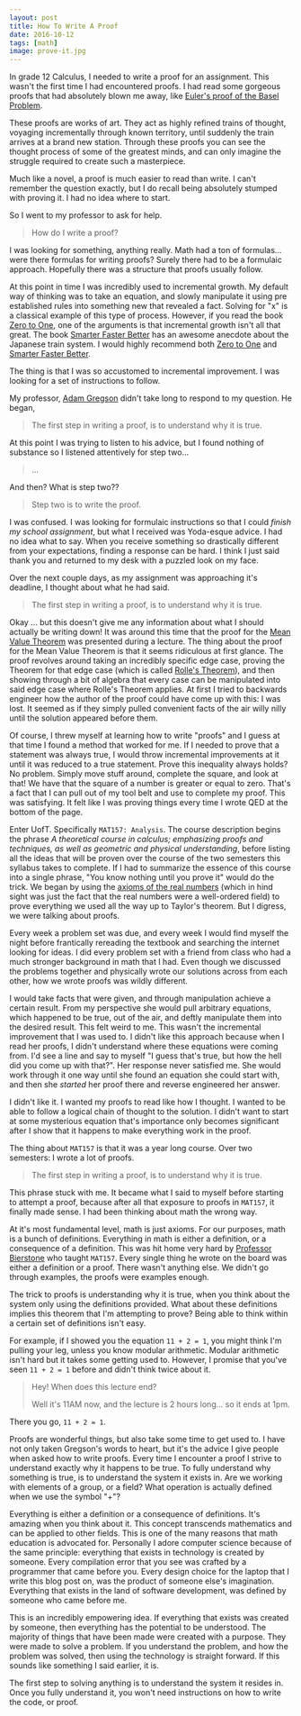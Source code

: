 ```yaml
---
layout: post
title: How To Write A Proof
date: 2016-10-12
tags: [math]
image: prove-it.jpg
---
```


In grade 12 Calculus, I needed to write a proof for an assignment. This wasn't the first time I had encountered proofs. I had read some gorgeous proofs that had absolutely blown me away, like [Euler's proof of the Basel Problem](https://en.wikipedia.org/wiki/Basel_problem#Euler.27s_approach).

These proofs are works of art. They act as highly refined trains of thought, voyaging incrementally through known territory, until suddenly the train arrives at a brand new station. Through these proofs you can see the thought process of some of the greatest minds, and can only imagine the struggle required to create such a masterpiece.

Much like a novel, a proof is much easier to read than write. I can't remember the question exactly, but I do recall being absolutely stumped with proving it. I had no idea where to start.

So I went to my professor to ask for help.

> How do I write a proof?

I was looking for something, anything really. Math had a ton of formulas... were there formulas for writing proofs? Surely there had to be a formulaic approach. Hopefully there was a structure that proofs usually follow.

At this point in time I was incredibly used to incremental growth. My default way of thinking was to take an equation, and slowly manipulate it using pre established rules into something new that revealed a fact. Solving for "x" is a classical example of this type of process. However, if you read the book [Zero to One](http://zerotoonebook.com/), one of the arguments is that incremental growth isn't all that great. The book [Smarter Faster Better](http://charlesduhigg.com/books/smarter-faster-better/) has an awesome anecdote about the Japanese train system. I would highly recommend both [Zero to One](http://zerotoonebook.com/) and [Smarter Faster Better](http://charlesduhigg.com/books/smarter-faster-better/).

The thing is that I was so accustomed to incremental improvement. I was looking for a set of instructions to follow.

My professor, [Adam Gregson](https://twitter.com/acgregson) didn't take long to respond to my question. He began,

> The first step in writing a proof, is to understand why it is true.

At this point I was trying to listen to his advice, but I found nothing of substance so I listened attentively for step two...

> ...

And then? What is step two??

> Step two is to write the proof.

I was confused. I was looking for formulaic instructions so that I could _finish my school assignment_, but what I received was Yoda-esque advice. I had no idea what to say. When you receive something so drastically different from your expectations, finding a response can be hard. I think I just said thank you and returned to my desk with a puzzled look on my face.

Over the next couple days, as my assignment was approaching it's deadline, I thought about what he had said.

> The first step in writing a proof, is to understand why it is true.

Okay ... but this doesn't give me any information about what I should actually be writing down! It was around this time that the proof for the [Mean Value Theorem](https://en.wikipedia.org/wiki/Mean_value_theorem) was presented during a lecture. The thing about the proof for the Mean Value Theorem is that it seems ridiculous at first glance. The proof revolves around taking an incredibly specific edge case, proving the Theorem for that edge case (which is called [Rolle's Theorem](https://en.wikipedia.org/wiki/Rolle%27s_theorem)), and then showing through a bit of algebra that every case can be manipulated into said edge case where Rolle's Theorem applies. At first I tried to backwards engineer how the author of the proof could have come up with this: I was lost. It seemed as if they simply pulled convenient facts of the air willy nilly until the solution appeared before them.

Of course, I threw myself at learning how to write "proofs" and I guess at that time I found a method that worked for me. If I needed to prove that a statement was always true, I would throw incremental improvements at it until it was reduced to a true statement. Prove this inequality always holds? No problem. Simply move stuff around, complete the square, and look at that! We have that the square of a number is greater or equal to zero. That's a fact that I can pull out of my tool belt and use to complete my proof. This was satisfying. It felt like I was proving things every time I wrote QED at the bottom of the page.

Enter UofT. Specifically `MAT157: Analysis`. The course description begins the phrase _A theoretical course in calculus; emphasizing proofs and techniques, as well as geometric and physical understanding_, before listing all the ideas that will be proven over the course of the two semesters this syllabus takes to complete. If I had to summarize the essence of this course into a single phrase, "You know nothing until you prove it" would do the trick. We began by using the [axioms of the real numbers](https://en.wikipedia.org/wiki/Real_number#Axiomatic_approach) (which in hind sight was just the fact that the real numbers were a well-ordered field) to prove everything we used all the way up to Taylor's theorem. But I digress, we were talking about proofs.

Every week a problem set was due, and every week I would find myself the night before frantically rereading the textbook and searching the internet looking for ideas. I did every problem set with a friend from class who had a much stronger background in math that I had. Even though we discussed the problems together and physically wrote our solutions across from each other, how we wrote proofs was wildly different.

I would take facts that were given, and through manipulation achieve a certain result. From my perspective she would pull arbitrary equations, which happened to be true, out of the air, and deftly manipulate them into the desired result. This felt weird to me. This wasn't the incremental improvement that I was used to. I didn't like this approach because when I read her proofs, I didn't understand where these equations were coming from. I'd see a line and say to myself "I guess that's true, but how the hell did you come up with that?". Her response never satisfied me. She would work through it one way until she found an equation she could start with, and then she _started_ her proof there and reverse engineered her answer.

I didn't like it. I wanted my proofs to read like how I thought. I wanted to be able to follow a logical chain of thought to the solution. I didn't want to start at some mysterious equation that's importance only becomes significant after I show that it happens to make everything work in the proof.

The thing about `MAT157` is that it was a year long course. Over two semesters: I wrote a lot of proofs.

> The first step in writing a proof, is to understand why it is true.

This phrase stuck with me. It became what I said to myself before starting to attempt a proof, because after all that exposure to proofs in `MAT157`, it finally made sense. I had been thinking about math the wrong way.

At it's most fundamental level, math is just axioms. For our purposes, math is a bunch of definitions. Everything in math is either a definition, or a consequence of a definition. This was hit home very hard by [Professor Bierstone](https://en.wikipedia.org/wiki/Edward_Bierstone) who taught `MAT157`. Every single thing he wrote on the board was either a definition or a proof. There wasn't anything else. We didn't go through examples, the proofs were examples enough.

The trick to proofs is understanding why it is true, when you think about the system only using the definitions provided. What about these definitions implies this theorem that I'm attempting to prove? Being able to think within a certain set of definitions isn't easy.

For example, if I showed you the equation `11 + 2 = 1`, you might think I'm pulling your leg, unless you know modular arithmetic. Modular arithmetic isn't hard but it takes some getting used to. However, I promise that you've seen `11 + 2 = 1` before and didn't think twice about it.

> Hey! When does this lecture end?
>
> Well it's 11AM now, and the lecture is 2 hours long... so it ends at 1pm.

There you go, `11 + 2 = 1`.

Proofs are wonderful things, but also take some time to get used to. I have not only taken Gregson's words to heart, but it's the advice I give people when asked how to write proofs. Every time I encounter a proof I strive to understand exactly why it happens to be true. To fully understand why something is true, is to understand the system it exists in. Are we working with elements of a group, or a field? What operation is actually defined when we use the symbol "+"?

Everything is either a definition or a consequence of definitions. It's amazing when you think about it. This concept transcends mathematics and can be applied to other fields. This is one of the many reasons that math education is advocated for. Personally I adore computer science because of the same principle: everything that exists in technology is created by someone. Every compilation error that you see was crafted by a programmer that came before you. Every design choice for the laptop that I write this blog post on, was the product of someone else's imagination. Everything that exists in the land of software development, was defined by someone who came before me.

This is an incredibly empowering idea. If everything that exists was created by someone, then everything has the potential to be understood. The majority of things that have been made were created with a purpose. They were made to solve a problem. If you understand the problem, and how the problem was solved, then using the technology is straight forward. If this sounds like something I said earlier, it is.

The first step to solving anything is to understand the system it resides in. Once you fully understand it, you won't need instructions on how to write the code, or proof.
